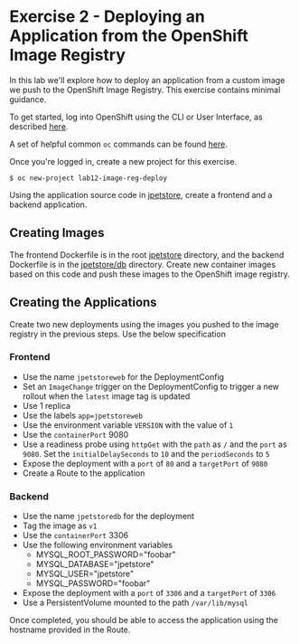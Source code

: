 # Exercise 2 - Deploying an Application from the OpenShift Image Registry

In this lab we'll explore how to deploy an application from a custom image we push to the OpenShift Image Registry. This exercise contains minimal guidance.

To get started, log into OpenShift using the CLI or User Interface, as described [here](../Getting-started/log-in-to-openshift.md).

A set of helpful common `oc` commands can be found [here](../Getting-started/oc-commands.md).

Once you're logged in, create a new project for this exercise.

```
$ oc new-project lab12-image-reg-deploy
```

Using the application source code in [jpetstore](jpetstore/), create a frontend and a backend application. 

## Creating Images
The frontend Dockerfile is in the root [jpetstore](jpetstore/) directory, and the backend Dockerfile is in the [jpetstore/db](jpetstore/db/) directory. Create new container images based on this code and push these images to the OpenShift image registry.

## Creating the Applications
Create two new deployments using the images you pushed to the image registry in the previous steps. Use the below specification

### Frontend
- Use the name `jpetstoreweb` for the DeploymentConfig
- Set an `ImageChange` trigger on the DeploymentConfig to trigger a new rollout when the `latest` image tag is updated
- Use 1 replica
- Use the labels `app=jpetstoreweb`
- Use the environment variable `VERSION` with the value of `1`
- Use the `containerPort` 9080
- Use a readiness probe using `httpGet` with the `path` as `/` and the `port` as `9080`. Set the `initialDelaySeconds` to `10` and the `periodSeconds` to `5`
- Expose the deployment with a `port` of `80` and a `targetPort` of `9080`
- Create a Route to the application

### Backend
- Use the name `jpetstoredb` for the deployment
- Tag the image as `v1`
- Use the `containerPort` 3306
- Use the following environment variables
    - MYSQL_ROOT_PASSWORD="foobar"
    - MYSQL_DATABASE="jpetstore"
    - MYSQL_USER="jpetstore"
    - MYSQL_PASSWORD="foobar"
- Expose the deployment with a `port` of `3306` and a `targetPort` of `3306`
- Use a PersistentVolume mounted to the path `/var/lib/mysql`


Once completed, you should be able to access the application using the hostname provided in the Route.